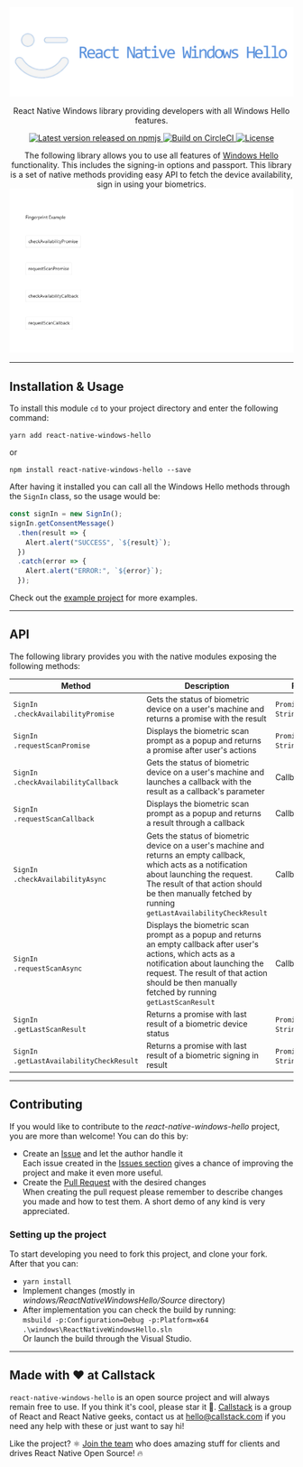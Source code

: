 <p align="center">
  <img src=".github/Resources/Logo-README.png"/>
</p>
<p align="center">
    React Native Windows library providing developers with all Windows Hello features.
</p>
<p align="center">
    <a href="https://www.npmjs.com/package/react-native-windows-hello">
        <img src="https://img.shields.io/npm/v/react-native-windows-hello.svg" alt="Latest version released on npmjs" />
    </a>
    <a href="https://app.circleci.com/pipelines/github/callstack-internal/react-native-windows-hello?branch=main">
        <img src="https://circleci.com/gh/callstack-internal/react-native-windows-hello/tree/main.svg?style=shield&circle-token=a33ea7456d30188df4b5344e26c9a47ea535c376" alt="Build on CircleCI" />
    </a>
    <a href="https://github.com/callstack-internal/react-native-windows-hello/blob/main/LICENSE.md">
        <img src="https://img.shields.io/npm/l/react-native-windows-hello.svg" alt="License" />
    </a>
</p>


<p align="center">
    The following library allows you to use all features of <a href="https://support.microsoft.com/en-us/windows/sign-in-to-your-microsoft-account-with-windows-hello-or-a-security-key-800a8c01-6b61-49f5-0660-c2159bea4d84#WindowsVersion=Windows_10">Windows Hello</a> functionality. This includes the signing-in options and passport.
    This library is a set of native methods providing easy API to fetch the device availability, sign in using your biometrics.
    <img src=".github/Resources/RNW-Hello-FullExample.gif"/>
</p>

---

## Installation & Usage

To install this module `cd` to your project directory and enter the following command:
```
yarn add react-native-windows-hello
```
or
```
npm install react-native-windows-hello --save
```

After having it installed you can call all the Windows Hello methods through the `SignIn` class, so the usage would be:
```javascript
const signIn = new SignIn();
signIn.getConsentMessage()
  .then(result => {
    Alert.alert("SUCCESS", `${result}`);
  })
  .catch(error => {
    Alert.alert("ERROR:", `${error}`);
  });
```

Check out the [example project](example) for more examples.

---

## API

The following library provides you with the native modules exposing the following methods:

| Method | Description | Returns |
| ------ | - | - |
| `SignIn`<br/>`.checkAvailabilityPromise` | Gets the status of biometric device on a user's machine and returns a promise with the result | `Promise` with `String` |
| `SignIn`<br/>`.requestScanPromise` | Displays the biometric scan prompt as a popup and returns a promise after user's actions | `Promise` with `String` |
| `SignIn`<br/>`.checkAvailabilityCallback` | Gets the status of biometric device on a user's machine and launches a callback with the result as a callback's parameter | Callback(`String`) |
| `SignIn`<br/>`.requestScanCallback` | Displays the biometric scan prompt as a popup and returns a result through a callback | Callback(`String`) |
| `SignIn`<br/>`.checkAvailabilityAsync` | Gets the status of biometric device on a user's machine and returns an empty callback, which acts as a notification about launching the request. The result of that action should be then manually fetched by running `getLastAvailabilityCheckResult` | Callback() |
| `SignIn`<br/>`.requestScanAsync` | Displays the biometric scan prompt as a popup and returns an empty callback after user's actions, which acts as a notification about launching the request. The result of that action should be then manually fetched by running `getLastScanResult` | Callback() |
| `SignIn`<br/>`.getLastScanResult` | Returns a promise with last result of a biometric device status | `Promise` with `String` |
| `SignIn`<br/>`.getLastAvailabilityCheckResult` | Returns a promise with last result of a biometric signing in result | `Promise` with `String` |

---

## Contributing

If you would like to contribute to the *react-native-windows-hello* project, you are more than welcome!
You can do this by:
* Create an [Issue](https://github.com/callstack/react-native-windows-hello/issues/new) and let the author handle it
<br/>Each issue created in the [Issues section](https://github.com/callstack/react-native-windows-hello/issues) gives a chance of improving the project and make it even more useful.
* Create the [Pull Request](https://github.com/callstack/react-native-windows-hello/compare) with the desired changes
<br/>When creating the pull request please remember to describe changes you made and how to test them. A short demo of any kind is very appreciated.

### Setting up the project

To start developing you need to fork this project, and clone your fork.
<br/>After that you can:
* `yarn install`
* Implement changes (mostly in *windows/ReactNativeWindowsHello/Source* directory)
* After implementation you can check the build by running:
<br/>`msbuild -p:Configuration=Debug -p:Platform=x64 .\windows\ReactNativeWindowsHello.sln`
<br/>Or launch the build through the Visual Studio.

---

## Made with ❤️ at Callstack

`react-native-windows-hello` is an open source project and will always remain free to use. If you think it's cool, please star it 🌟. [Callstack](https://callstack.com/) is a group of React and React Native geeks, contact us at [hello@callstack.com](mailto:hello@callstack.com) if you need any help with these or just want to say hi!

Like the project? ⚛️ [Join the team](https://callstack.com/careers) who does amazing stuff for clients and drives React Native Open Source! 🔥
